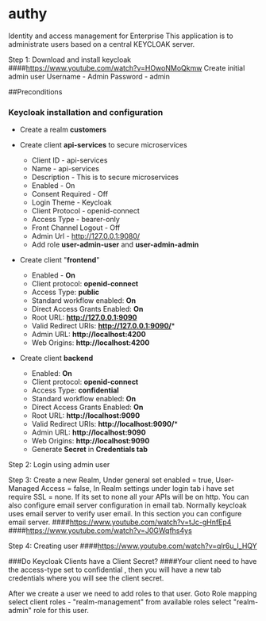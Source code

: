 # authy
Identity and access management for Enterprise
This application is to administrate users based on a central KEYCLOAK server. 

Step 1: Download and install keycloak
####https://www.youtube.com/watch?v=HOwoNMoQkmw
Create initial admin user
Username - Admin
Password - admin

##Preconditions
### Keycloak installation and configuration
* Create a realm __customers__
* Create client __api-services__ to secure microservices
    * Client ID - api-services
    * Name - api-services
    * Description - This is to secure microservices
    * Enabled - On
    * Consent Required - Off
    * Login Theme - Keycloak
    * Client Protocol - openid-connect
    * Access Type - bearer-only
    * Front Channel Logout - Off
    * Admin Url - http://127.0.0.1:9080/
    * Add role __user-admin-user__ and __user-admin-admin__
    

* Create client "__frontend__"
    * Enabled - __On__
    * Client protocol: **openid-connect**
    * Access Type: **public**
    * Standard workflow enabled: **On**
    * Direct Access Grants Enabled: **On**
    * Root URL: **http://127.0.0.1:9090**
    * Valid Redirect URIs: **http://127.0.0.1:9090/***
    * Admin URL: **http://localhost:4200**
    * Web Origins: **http://localhost:4200**


* Create client __backend__
    * Enabled: __On__
    * Client protocol: **openid-connect**
    * Access Type: **confidential**
    * Standard workflow enabled: **On**
    * Direct Access Grants Enabled: **On**
    * Root URL: **http://localhost:9090**
    * Valid Redirect URIs: **http://localhost:9090/***
    * Admin URL: **http://localhost:9090**
    * Web Origins: **http://localhost:9090**
    * Generate __Secret__ in __Credentials tab__






Step 2: Login using admin user

Step 3: Create a new Realm, Under general set enabled = true, User-Managed Access = false, In Realm settings under 
login tab i have set require SSL = none. If its set to none all your APIs will be on http. You can also configure 
email server configuration in email tab. Normally keycloak uses email server to verify user email. In this section 
you can configure email server.
####https://www.youtube.com/watch?v=tJc-gHnfEp4
####https://www.youtube.com/watch?v=J0GWqfhs4ys

Step 4: Creating user
####https://www.youtube.com/watch?v=qlr6u_l_HQY

###Do Keycloak Clients have a Client Secret?
####Your client need to have the access-type set to confidential , then you will have a new tab credentials where you will see the client secret.

After we create a user we need to add roles to that user. Goto Role mapping select client roles - "realm-management" from 
available roles select "realm-admin" role for this user.



